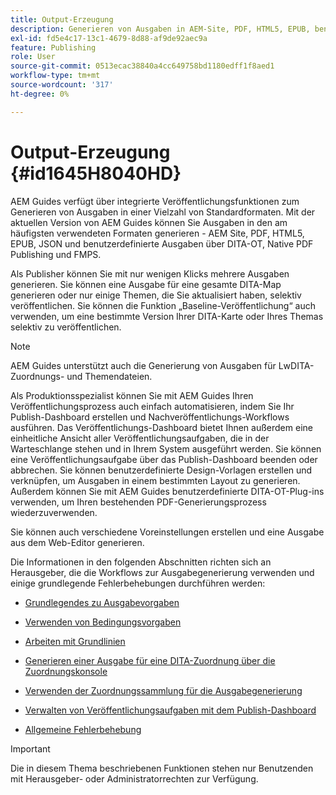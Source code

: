 ```yaml
---
title: Output-Erzeugung
description: Generieren von Ausgaben in AEM-Site, PDF, HTML5, EPUB, benutzerdefiniert und JSON über DITA-OT-Plug-ins, native PDF-Veröffentlichung und FMPS in AEM Guides.
exl-id: fd5e4c17-13c1-4679-8d88-af9de92aec9a
feature: Publishing
role: User
source-git-commit: 0513ecac38840a4cc649758bd1180edff1f8aed1
workflow-type: tm+mt
source-wordcount: '317'
ht-degree: 0%

---
```


# Output-Erzeugung {#id1645H8040HD}

AEM Guides verfügt über integrierte Veröffentlichungsfunktionen zum Generieren von Ausgaben in einer Vielzahl von Standardformaten. Mit der aktuellen Version von AEM Guides können Sie Ausgaben in den am häufigsten verwendeten Formaten generieren - AEM Site, PDF, HTML5, EPUB, JSON und benutzerdefinierte Ausgaben über DITA-OT, Native PDF Publishing und FMPS.

Als Publisher können Sie mit nur wenigen Klicks mehrere Ausgaben generieren. Sie können eine Ausgabe für eine gesamte DITA-Map generieren oder nur einige Themen, die Sie aktualisiert haben, selektiv veröffentlichen. Sie können die Funktion „Baseline-Veröffentlichung“ auch verwenden, um eine bestimmte Version Ihrer DITA-Karte oder Ihres Themas selektiv zu veröffentlichen.

>[!NOTE]
>
> AEM Guides unterstützt auch die Generierung von Ausgaben für LwDITA-Zuordnungs- und Themendateien.

Als Produktionsspezialist können Sie mit AEM Guides Ihren Veröffentlichungsprozess auch einfach automatisieren, indem Sie Ihr Publish-Dashboard erstellen und Nachveröffentlichungs-Workflows ausführen. Das Veröffentlichungs-Dashboard bietet Ihnen außerdem eine einheitliche Ansicht aller Veröffentlichungsaufgaben, die in der Warteschlange stehen und in Ihrem System ausgeführt werden. Sie können eine Veröffentlichungsaufgabe über das Publish-Dashboard beenden oder abbrechen. Sie können benutzerdefinierte Design-Vorlagen erstellen und verknüpfen, um Ausgaben in einem bestimmten Layout zu generieren. Außerdem können Sie mit AEM Guides benutzerdefinierte DITA-OT-Plug-ins verwenden, um Ihren bestehenden PDF-Generierungsprozess wiederzuverwenden.

Sie können auch verschiedene Voreinstellungen erstellen und eine Ausgabe aus dem Web-Editor generieren.

Die Informationen in den folgenden Abschnitten richten sich an Herausgeber, die die Workflows zur Ausgabegenerierung verwenden und einige grundlegende Fehlerbehebungen durchführen werden:

- [Grundlegendes zu Ausgabevorgaben](generate-output-understand-presets.md#)

- [Verwenden von Bedingungsvorgaben](generate-output-use-condition-presets.md#)

- [Arbeiten mit Grundlinien](generate-output-use-baseline-for-publishing.md#)

- [Generieren einer Ausgabe für eine DITA-Zuordnung über die Zuordnungskonsole](generate-output-for-a-dita-map.md#)

- [Verwenden der Zuordnungssammlung für die Ausgabegenerierung](generate-output-use-map-collection-output-generation.md#)

- [Verwalten von Veröffentlichungsaufgaben mit dem Publish-Dashboard](generate-output-publish-dashboard.md#)

- [Allgemeine Fehlerbehebung](generate-output-basic-troubleshooting.md#)


>[!IMPORTANT]
>
> Die in diesem Thema beschriebenen Funktionen stehen nur Benutzenden mit Herausgeber- oder Administratorrechten zur Verfügung.
